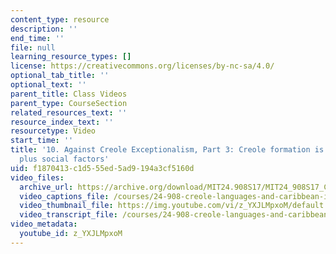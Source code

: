 ```yaml
---
content_type: resource
description: ''
end_time: ''
file: null
learning_resource_types: []
license: https://creativecommons.org/licenses/by-nc-sa/4.0/
optional_tab_title: ''
optional_text: ''
parent_title: Class Videos
parent_type: CourseSection
related_resources_text: ''
resource_index_text: ''
resourcetype: Video
start_time: ''
title: '10. Against Creole Exceptionalism, Part 3: Creole formation is language acquisition
  plus social factors'
uid: f1870413-c1d5-55ed-5ad9-194a3cf5160d
video_files:
  archive_url: https://archive.org/download/MIT24.908S17/MIT24_908S17_Creole_Chapter_10_Exceptionalism_Part_3_300k.mp4
  video_captions_file: /courses/24-908-creole-languages-and-caribbean-identities-spring-2017/dfce3e283447547cb048ae7ebdd6445a_z_YXJLMpxoM.vtt
  video_thumbnail_file: https://img.youtube.com/vi/z_YXJLMpxoM/default.jpg
  video_transcript_file: /courses/24-908-creole-languages-and-caribbean-identities-spring-2017/f23bad06ed12c4a5904029beed3807f3_z_YXJLMpxoM.pdf
video_metadata:
  youtube_id: z_YXJLMpxoM
---
```

